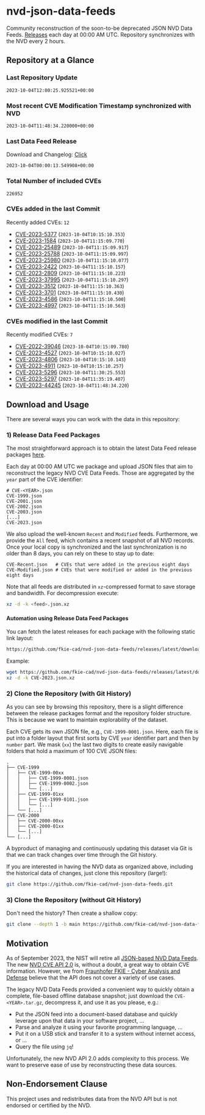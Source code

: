 # nvd-json-data-feeds

Community reconstruction of the soon-to-be deprecated JSON NVD Data Feeds. 
[Releases](https://github.com/fkie-cad/nvd-json-data-feeds/releases/latest) each day at 00:00 AM UTC.
Repository synchronizes with the NVD every 2 hours.

## Repository at a Glance

### Last Repository Update

```plain
2023-10-04T12:00:25.925521+00:00
```

### Most recent CVE Modification Timestamp synchronized with NVD

```plain
2023-10-04T11:48:34.220000+00:00
```

### Last Data Feed Release

Download and Changelog: [Click](https://github.com/fkie-cad/nvd-json-data-feeds/releases/latest)

```plain
2023-10-04T00:00:13.549908+00:00
```

### Total Number of included CVEs

```plain
226952
```

### CVEs added in the last Commit

Recently added CVEs: `12`

* [CVE-2023-5377](CVE-2023/CVE-2023-53xx/CVE-2023-5377.json) (`2023-10-04T10:15:10.353`)
* [CVE-2023-1584](CVE-2023/CVE-2023-15xx/CVE-2023-1584.json) (`2023-10-04T11:15:09.770`)
* [CVE-2023-25489](CVE-2023/CVE-2023-254xx/CVE-2023-25489.json) (`2023-10-04T11:15:09.917`)
* [CVE-2023-25788](CVE-2023/CVE-2023-257xx/CVE-2023-25788.json) (`2023-10-04T11:15:09.997`)
* [CVE-2023-25980](CVE-2023/CVE-2023-259xx/CVE-2023-25980.json) (`2023-10-04T11:15:10.077`)
* [CVE-2023-2422](CVE-2023/CVE-2023-24xx/CVE-2023-2422.json) (`2023-10-04T11:15:10.157`)
* [CVE-2023-2809](CVE-2023/CVE-2023-28xx/CVE-2023-2809.json) (`2023-10-04T11:15:10.223`)
* [CVE-2023-37995](CVE-2023/CVE-2023-379xx/CVE-2023-37995.json) (`2023-10-04T11:15:10.297`)
* [CVE-2023-3512](CVE-2023/CVE-2023-35xx/CVE-2023-3512.json) (`2023-10-04T11:15:10.363`)
* [CVE-2023-3701](CVE-2023/CVE-2023-37xx/CVE-2023-3701.json) (`2023-10-04T11:15:10.430`)
* [CVE-2023-4586](CVE-2023/CVE-2023-45xx/CVE-2023-4586.json) (`2023-10-04T11:15:10.500`)
* [CVE-2023-4997](CVE-2023/CVE-2023-49xx/CVE-2023-4997.json) (`2023-10-04T11:15:10.563`)


### CVEs modified in the last Commit

Recently modified CVEs: `7`

* [CVE-2022-39046](CVE-2022/CVE-2022-390xx/CVE-2022-39046.json) (`2023-10-04T10:15:09.780`)
* [CVE-2023-4527](CVE-2023/CVE-2023-45xx/CVE-2023-4527.json) (`2023-10-04T10:15:10.027`)
* [CVE-2023-4806](CVE-2023/CVE-2023-48xx/CVE-2023-4806.json) (`2023-10-04T10:15:10.143`)
* [CVE-2023-4911](CVE-2023/CVE-2023-49xx/CVE-2023-4911.json) (`2023-10-04T10:15:10.257`)
* [CVE-2023-5296](CVE-2023/CVE-2023-52xx/CVE-2023-5296.json) (`2023-10-04T11:30:25.553`)
* [CVE-2023-5297](CVE-2023/CVE-2023-52xx/CVE-2023-5297.json) (`2023-10-04T11:35:19.407`)
* [CVE-2023-44245](CVE-2023/CVE-2023-442xx/CVE-2023-44245.json) (`2023-10-04T11:48:34.220`)


## Download and Usage

There are several ways you can work with the data in this repository:

### 1) Release Data Feed Packages

The most straightforward approach is to obtain the latest Data Feed release packages [here](https://github.com/fkie-cad/nvd-json-data-feeds/releases/latest).

Each day at 00:00 AM UTC we package and upload JSON files that aim to reconstruct the legacy NVD CVE Data Feeds.
Those are aggregated by the `year` part of the CVE identifier:

```
# CVE-<YEAR>.json
CVE-1999.json
CVE-2001.json
CVE-2002.json
CVE-2003.json
[...]
CVE-2023.json
```

We also upload the well-known `Recent` and `Modified` feeds.
Furthermore, we provide the `All` feed, which contains a recent snapshot of all NVD records.
Once your local copy is synchronized and the last synchronization is no older than 8 days, you can rely on these to stay up to date:

```plain
CVE-Recent.json   # CVEs that were added in the previous eight days
CVE-Modified.json # CVEs that were modified or added in the previous eight days
```

Note that all feeds are distributed in `xz`-compressed format to save storage and bandwidth.
For decompression execute:

```sh
xz -d -k <feed>.json.xz
```


#### Automation using Release Data Feed Packages

You can fetch the latest releases for each package with the following static link layout:

```sh
https://github.com/fkie-cad/nvd-json-data-feeds/releases/latest/download/CVE-<YEAR>.json.xz
```

Example:

```sh
wget https://github.com/fkie-cad/nvd-json-data-feeds/releases/latest/download/CVE-2023.json.xz
xz -d -k CVE-2023.json.xz
```

### 2) Clone the Repository (with Git History)

As you can see by browsing this repository, there is a slight difference between the release packages format and the repository folder structure.
This is because we want to maintain explorability of the dataset.

Each CVE gets its own JSON file, e.g., `CVE-1999-0001.json`.
Here, each file is put into a folder layout that first sorts by CVE `year` identifier part and then by `number` part.
We mask (`xx`) the last two digits to create easily navigable folders that hold a maximum of 100 CVE JSON files:

```plain
.
├── CVE-1999
│   ├── CVE-1999-00xx
│   │   ├── CVE-1999-0001.json
│   │   ├── CVE-1999-0002.json
│   │   └── [...]
│   ├── CVE-1999-01xx
│   │   ├── CVE-1999-0101.json
│   │   └── [...]
│   └── [...]
├── CVE-2000
│   ├── CVE-2000-00xx
│   ├── CVE-2000-01xx
│   └── [...]
└── [...]
```

A byproduct of managing and continuously updating this dataset via Git is that we can track changes over time through the Git history.

If you are interested in having the NVD data as organized above, including the historical data of changes, just clone this repository (large!):

```sh
git clone https://github.com/fkie-cad/nvd-json-data-feeds.git
```

### 3) Clone the Repository (without Git History)

Don't need the history? Then create a shallow copy:

```sh
git clone --depth 1 -b main https://github.com/fkie-cad/nvd-json-data-feeds.git
```

## Motivation

As of September 2023, the NIST will retire all [JSON-based NVD Data Feeds](https://nvd.nist.gov/vuln/data-feeds#divRetirementBanner-1).
The new [NVD CVE API 2.0](https://nvd.nist.gov/developers/vulnerabilities) is, without a doubt, a great way to obtain CVE information.
However, we from [Fraunhofer FKIE - Cyber Analysis and Defense](https://www.fkie.fraunhofer.de/en/departments/cad.html) believe that the API does not cover a variety of use cases.

The legacy NVD Data Feeds provided a convenient way to quickly obtain a complete, file-based offline database snapshot; just download the `CVE-<YEAR>.tar.gz`, decompress it, and use it as you please, e.g.:

* Put the JSON feed into a document-based database and quickly leverage upon that data in your software project, ...
* Parse and analyze it using your favorite programming language, ...
* Put it on a USB stick and transfer it to a system without internet access, or ...
* Query the file using `jq`!

Unfortunately, the new NVD API 2.0 adds complexity to this process.
We want to preserve ease of use by reconstructing these data sources.

## Non-Endorsement Clause

This project uses and redistributes data from the NVD API but is not endorsed or certified by the NVD.